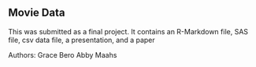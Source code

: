 ## Movie Data
This was submitted as a final project. It contains an R-Markdown file, SAS file, csv data file, a presentation, and a paper

Authors: 
Grace Bero
Abby Maahs
